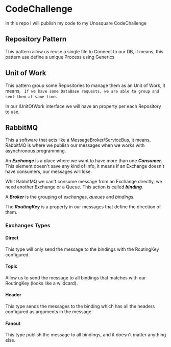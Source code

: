 # CodeChallenge
In this repo I will publish my code to my Unosquare CodeChallenge

## Repository Pattern
This pattern allow us reuse a single file to Connect to our DB, it means, this pattern use define a unique Process using Generics

## Unit of Work
This pattern group some Repositories to manage them as an Unit of Work, it means, ``` If we have some DataBase requests, we are able to group and senf them at same time```.

In our IUnitOfWork interface we will have an property per each Repository to use.

## RabbitMQ 
This a software that acts like a MessageBroker/ServiceBus, it means, RabbitMQ is where we publish our messages when we works with asynchronous programming.

An ***Exchange*** is a place where we want to have more than one ***Consumer***. This element doesn't save any kind of info, it means if an Exchange doesn't have consumers, our messages will lose.

Whit RabbitMQ we can't consume message from an Exchange directly, we need another Exchange or a Queue. This action is called ***binding***.

A ***Broker*** is the grouping of *exchanges*, *queues* and *bindings*.

The ***RoutingKey*** is a property in our messages that define the direction of them. 

### Exchanges Types
#### Direct
This type will only send the message to the bindings with the RoutingKey configured.
#### Topic
Allow us to send the message to all bindings that matches with our RoutingKey (looks like a wildcard).

#### Header
This type sends the messages to the binding which has all the headers configured as arguments in the message.

#### Fanout
This type publish the message to all bindings, and it doesn't matter anything else.
